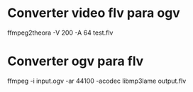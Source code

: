 # Converter video flv para ogv

ffmpeg2theora -V 200 -A 64 test.flv

# Converter ogv para flv

ffmpeg -i input.ogv -ar 44100 -acodec libmp3lame output.flv




